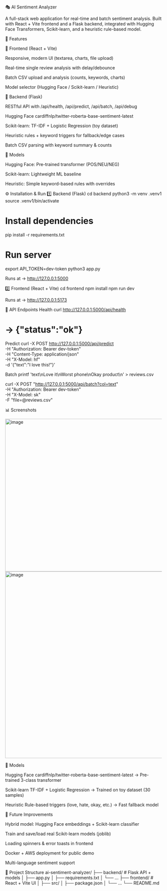 🎭 AI Sentiment Analyzer

A full-stack web application for real-time and batch sentiment analysis.
Built with React + Vite frontend and a Flask backend, integrated with Hugging Face Transformers, Scikit-learn, and a heuristic rule-based model.

📌 Features

🔹 Frontend (React + Vite)

Responsive, modern UI (textarea, charts, file upload)

Real-time single review analysis with delay/debounce

Batch CSV upload and analysis (counts, keywords, charts)

Model selector (Hugging Face / Scikit-learn / Heuristic)

🔹 Backend (Flask)

RESTful API with /api/health, /api/predict, /api/batch, /api/debug

Hugging Face cardiffnlp/twitter-roberta-base-sentiment-latest

Scikit-learn: TF-IDF + Logistic Regression (toy dataset)

Heuristic rules + keyword triggers for fallback/edge cases

Batch CSV parsing with keyword summary & counts

🔹 Models

Hugging Face: Pre-trained transformer (POS/NEU/NEG)

Scikit-learn: Lightweight ML baseline

Heuristic: Simple keyword-based rules with overrides

⚙️ Installation & Run
1️⃣ Backend (Flask)
cd backend
python3 -m venv .venv1
source .venv1/bin/activate

# Install dependencies
pip install -r requirements.txt

# Run server
export API_TOKEN=dev-token
python3 app.py


Runs at → http://127.0.0.1:5000

2️⃣ Frontend (React + Vite)
cd frontend
npm install
npm run dev


Runs at → http://127.0.0.1:5173

🔗 API Endpoints
Health
curl http://127.0.0.1:5000/api/health
# → {"status":"ok"}

Predict
curl -X POST http://127.0.0.1:5000/api/predict \
  -H "Authorization: Bearer dev-token" \
  -H "Content-Type: application/json" \
  -H "X-Model: hf" \
  -d '{"text":"I love this!"}'

Batch
printf 'text\nLove it\nWorst phone\nOkay product\n' > reviews.csv

curl -X POST "http://127.0.0.1:5000/api/batch?col=text" \
  -H "Authorization: Bearer dev-token" \
  -H "X-Model: sk" \
  -F "file=@reviews.csv"

📊 Screenshots

<img width="772" height="490" alt="image" src="https://github.com/user-attachments/assets/8c7a28b6-873f-4c97-8bd4-b87ab80a4895" />
<img width="757" height="599" alt="image" src="https://github.com/user-attachments/assets/bdba5427-67ea-43ec-901c-8866b76fd038" />



🧠 Models

Hugging Face
cardiffnlp/twitter-roberta-base-sentiment-latest
→ Pre-trained 3-class transformer

Scikit-learn
TF-IDF + Logistic Regression
→ Trained on toy dataset (30 samples)

Heuristic
Rule-based triggers (love, hate, okay, etc.)
→ Fast fallback model

🚀 Future Improvements

 Hybrid model: Hugging Face embeddings + Scikit-learn classifier

 Train and save/load real Scikit-learn models (joblib)

 Loading spinners & error toasts in frontend

 Docker + AWS deployment for public demo

 Multi-language sentiment support

📂 Project Structure
ai-sentiment-analyzer/
├── backend/         # Flask API + models
│   ├── app.py
│   ├── requirements.txt
│   └── ...
├── frontend/        # React + Vite UI
│   ├── src/
│   ├── package.json
│   └── ...
└── README.md
